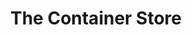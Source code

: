 ---
title: "The Container Store"
url: /king-of-prussia/the-container-store/
shop: Haushaltsartikel
---